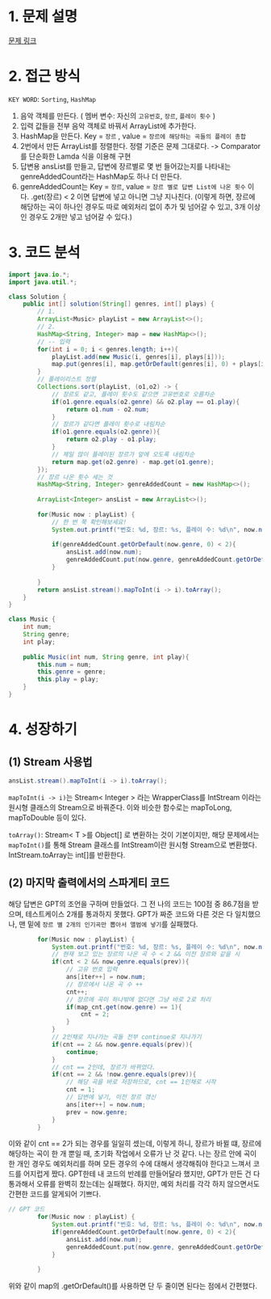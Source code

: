 # 1. 문제 설명

[문제 링크](https://school.programmers.co.kr/learn/courses/30/lessons/42579)

# 2. 접근 방식 

`KEY WORD`: `Sorting`, `HashMap`

1. 음악 객체를 만든다. ( 멤버 변수: 자신의 `고유번호`, `장르`, `플레이 횟수` )
2. 입력 값들을 전부 음악 객체로 바꿔서 ArrayList에 추가한다. 
3. HashMap을 만든다. Key = `장르` , value = `장르에 해당하는 곡들의 플레이 총합`
4. 2번에서 만든 ArrayList를 정렬한다. 정렬 기준은 문제 그대로다. -> Comparator를 단순화한 Lamda 식을 이용해 구현
5. 답변용 ansList를 만들고, 답변에 장르별로 몇 번 들어갔는지를 나타내는 genreAddedCount라는 HashMap도 하나 더 만든다.
6. genreAddedCount는 Key = `장르`, value = `장르 별로 답변 List에 나온 횟수` 이다.  .get(장르) < 2 이면 답변에 넣고 아니면 그냥 지나친다.
   (이렇게 하면, 장르에 해당하는 곡이 하나인 경우도 따로 예외처리 없이 추가 및 넘어갈 수 있고, 3개 이상인 경우도 2개만 넣고 넘어갈 수 있다.)

# 3. 코드 분석 

```java
import java.io.*;
import java.util.*;

class Solution {
    public int[] solution(String[] genres, int[] plays) {
        // 1.
        ArrayList<Music> playList = new ArrayList<>(); 
        // 2.
        HashMap<String, Integer> map = new HashMap<>();
        // -- 입력 
        for(int i = 0; i < genres.length; i++){
            playList.add(new Music(i, genres[i], plays[i]));
            map.put(genres[i], map.getOrDefault(genres[i], 0) + plays[i]);
        }
        // 플레이리스트 정렬
        Collections.sort(playList, (o1,o2) -> {
            // 장르도 같고, 플레이 횟수도 같으면 고유번호로 오름차순
            if(o1.genre.equals(o2.genre) && o2.play == o1.play){
                return o1.num - o2.num;
            }
            // 장르가 같다면 플레이 횟수로 내림차순
            if(o1.genre.equals(o2.genre)){
                return o2.play - o1.play;
            }
            // 제일 많이 플레이된 장르가 앞에 오도록 내림차순
            return map.get(o2.genre) - map.get(o1.genre);
        });
        // 장르 나온 횟수 세는 것 
        HashMap<String, Integer> genreAddedCount = new HashMap<>();
        
        ArrayList<Integer> ansList = new ArrayList<>();
        
        for(Music now : playList) {
            // 한 번 쭉 확인해보세요! 
            System.out.printf("번호: %d, 장르: %s, 플레이 수: %d\n", now.num, now.genre, now.play);
            
            if(genreAddedCount.getOrDefault(now.genre, 0) < 2){
                ansList.add(now.num);
                genreAddedCount.put(now.genre, genreAddedCount.getOrDefault(now.genre, 0) + 1);
            }
            
        }
        return ansList.stream().mapToInt(i -> i).toArray();
    }
}

class Music {
    int num;
    String genre;
    int play;
    
    public Music(int num, String genre, int play){
        this.num = num;
        this.genre = genre;
        this.play = play;
    }
}
```

# 4. 성장하기 

## (1) Stream 사용법

```java
ansList.stream().mapToInt(i -> i).toArray();
```

`mapToInt(i -> i)`는 Stream< Integer > 라는 WrapperClass를 IntStream 이라는 원시형 클래스의 Stream으로 바꿔준다. 이와 비슷한 함수로는 mapToLong, mapToDouble 등이 있다. 

`toArray()`: Stream< T >를 Object[] 로 변환하는 것이 기본이지만, 해당 문제에서는 `mapToInt()`를 통해 Stream 클래스를 IntStream이란 원시형 Stream으로 변환했다. IntStream.toArray는 int[]를 반환한다. 

## (2) 마지막 출력에서의 스파게티 코드 

해당 답변은 GPT의 조언을 구하며 만들었다. 그 전 나의 코드는 100점 중 86.7점을 받으며, 테스트케이스 2개를 통과하지 못했다. GPT가 짜준 코드와 다른 것은 다 일치했으나, 맨 밑에 `장르 별 2개의 인기곡만 뽑아서 앨범에 넣기`를 실패했다. 
```java
        for(Music now : playList) {
            System.out.printf("번호: %d, 장르: %s, 플레이 수: %d\n", now.num, now.genre, now.play);
            // 현재 보고 있는 장르의 나온 곡 수 < 2 && 이전 장르와 같을 시
            if(cnt < 2 && now.genre.equals(prev)){
                // 고유 번호 입력
                ans[iter++] = now.num; 
                // 장르에서 나온 곡 수 ++ 
                cnt++;
                // 장르에 곡이 하나밖에 없다면 그냥 바로 2로 처리 
                if(map_cnt.get(now.genre) == 1){
                    cnt = 2;
                }
            }
            // 2인채로 지나가는 곡들 전부 continue로 지나가기 
            if(cnt == 2 && now.genre.equals(prev)){
                continue;
            }
            // cnt == 2인데, 장르가 바뀌었다.
            if(cnt == 2 && !now.genre.equals(prev)){
                // 해당 곡을 바로 저장하므로, cnt == 1인채로 시작
                cnt = 1;
                // 답변에 넣기, 이전 장르 갱신 
                ans[iter++] = now.num;
                prev = now.genre;
            }
        }
```

이와 같이 cnt == 2가 되는 경우를 일일히 셌는데, 이렇게 하니, 장르가 바뀔 떄, 장르에 해당하는 곡이 한 개 뿐일 때, 초기화 작업에서 오류가 난 것 같다. 
나는 장르 안에 곡이 한 개인 경우도 예외처리를 하며 모든 경우의 수에 대해서 생각해줘야 한다고 느껴서 코드를 어지럽게 짰다. GPT한테 내 코드의 반례를 만들어달라 했지만, GPT가 만든 건 다 통과해서 오류를 완벽히 찼는데는 실패했다. 하지만, 예외 처리를 각각 하지 않으면서도 간편한 코드를 알게되어 기쁘다. 

```java
// GPT 코드 
        for(Music now : playList) {
            System.out.printf("번호: %d, 장르: %s, 플레이 수: %d\n", now.num, now.genre, now.play);
            if(genreAddedCount.getOrDefault(now.genre, 0) < 2){
                ansList.add(now.num);
                genreAddedCount.put(now.genre, genreAddedCount.getOrDefault(now.genre, 0) + 1);
            }
            
        }
```

위와 같이 map의 .getOrDefault()를 사용하면 단 두 줄이면 된다는 점에서 간편했다. 
